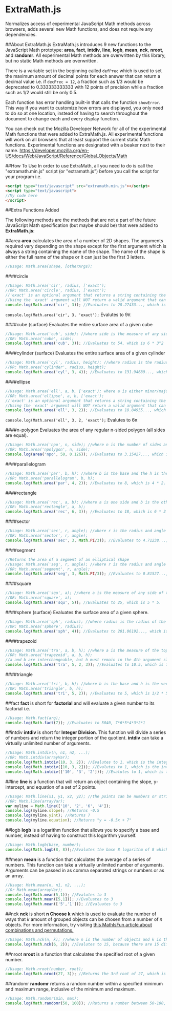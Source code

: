 # ExtraMath.js
Normalizes access of experimental JavaScript Math methods across browsers, adds several new Math functions, and does not require any dependencies.

##About ExtraMath.js
ExtraMath.js introduces 9 new functions to the JavaScript Math prototype: **area**, **fact**, **intdiv**, **line**, **logb**, **mean**, **nck**, **nroot**, and **randomr**.  All experimental Math methods are overwritten by this library, but no static Math methods are overwritten.

There is a variable set in the beginning called `defPrec` which is used to set the maximum amount of decimal points for each answer that can return a decimal value i.e. if `decPrec = 12`, a fraction such as 1/3 would be deprecated to 0.333333333333 with 12 points of precision while a fraction such as 1/2 would still be only 0.5.  

Each function has error handling built-in that calls the function `showError`.  This way if you want to customize how errors are displayed, you only need to do so at one location, instead of having to search throughout the document to change each and every display function.

You can check out the Mozilla Developer Network for all of the experimental Math functions that were added to ExtraMath.js.  All experimental functions will work on all browsers that at least support the current static Math functions.  Experimental functions are designated with a beaker next to their name.  https://developer.mozilla.org/en-US/docs/Web/JavaScript/Reference/Global_Objects/Math

##How To Use
In order to use ExtraMath, all you need to do is call the "extramath.min.js" script (or "extramath.js") before you call the script for your program i.e.
```html
<script type="text/javascript" src="extramath.min.js"></script>
<script type="text/javascript">
//My code here
</script>
```

##Extra Functions Added

The following methods are the methods that are not a part of the future JavaScript Math specification (but maybe should be) that were added to **ExtraMath.js**:

##area
**area** calculates the area of a number of 2D shapes.  The arguments required vary depending on the shape except for the first argument which is always a string containing the name of the shape.  The name of the shape is either the full name of the shape or it can just be the first 3 letters.
```javascript
//Usage: Math.area(shape, [otherArgs);
```

####circle
```javascript
//Usage: Math.area('cir', radius, ['exact');
//OR: Math.area('circle', radius, ['exact');
//'exact' is an optional argument that returns a string containing the exact value of the expression
//Using the 'exact' argument will NOT return a valid argument that can be used in expressions
console.log(Math.area('cir', 3)); //Evaluates to 28.27433..., which is 3^2 * PI.
```
`console.log(Math.area('cir', 3, 'exact');` Evalutes to 9&pi;

####cube (surface)
Evaluates the entire surface area of a given cube
```javascript
//Usage: Math.area('cub', side); //where side is the measure of any side on the cube
//OR: Math.area('cube', side);
console.log(Math.area('cub', 3)); //Evaluates to 54, which is 6 * 3^2
```

####cylinder (surface)
Evaluates the entire surface area of a given cylinder
```javascript
//Usage: Math.area('cyl', radius, height); //where radius is the radius of the cylinder and height is its vertical height
//OR: Math.area('cylinder', radius, height);
console.log(Math.area('cyl', 3, 4)); //Evaluates to 131.94689..., which is (2 * PI * 3) * (3 + 4)
```

####ellipse
```javascript
//Usage: Math.area('ell', a, b, ['exact'); where a is either minor/major axis and b is the other axis, interchangeable
//OR: Math.area('ellipse', a, b, ['exact');
//'exact' is an optional argument that returns a string containing the exact value of the expression
//Using the 'exact' argument will NOT return a valid argument that can be used in expressions
console.log(Math.area('ell', 3, 2)); //Evaluates to 18.84955..., which is 3 * 2 * PI.
```
`console.log(Math.area('ell', 3, 2, 'exact');` Evalutes to 6&pi;

####n-polygon
Evaluates the area of any regular n-sided polygon (all sides are equal).
```javascript
//Usage: Math.area('npo', n, side); //where n is the number of sides and side is a measure of any side of the polygon
//OR: Math.area('npolygon', n, side);
console.log(area('npo', 50, 0.126)); //Evaluates to 3.15427..., which is the appx. area of a Pentacontagon (50-sided polygon)
```

####parallelogram
```javascript
//Usage: Math.area('par', b, h); //where b is the base and the h is the height, interchangeable 
//OR: Math.area('parallelogram', b, h);
console.log(Math.area('par', 4, 2)); //Evaluates to 8, which is 4 * 2.
```

####rectangle
```javascript
//Usage: Math.area('rec', a, b); //where a is one side and b is the other side, interchangeable
//OR: Math.area('rectangle', a, b);
console.log(Math.area('rec', 6, 3)); //Evaluates to 18, which is 6 * 3
```

####sector
```javascript
//Usage: Math.area('sec', r, angle); //where r is the radius and angle is the angle in radians, not interchangeable
//OR: Math.area('sector', r, angle);
console.log(Math.area('sec', 3, Math.PI/3)); //Evaluates to 4.71238..., which is 1/2 * 3^2 * pi/3
```

####segment
```javascript
//Returns the area of a segment of an elliptical shape
//Usage: Math.area('seg', r, angle); //where r is the radius and angle is the angle in radians, not interchangeable
//OR: Math.area('segment', r, angle);
console.log(Math.area('seg', 3, Math.PI/3)); //Evaluates to 0.81527..., which is 1/2 * 3^2 * (pi/3 - sin(pi/3))
```

####square
```javascript
//Usage: Math.area('squ', a); //where a is the measure of any side of the square
//OR: Math.area('square', a);
console.log(Math.area('squ', 5)); //Evaluates to 25, which is 5 * 5.
```

####sphere (surface)
Evaluates the surface area of a given sphere.
```javascript
//Usage: Math.area('sph', radius); //where radius is the radius of the sphere
//OR: Math.area('sphere', radius);
console.log(Math.area('sph', 4)); //Evaluates to 201.06192..., which is 4 * PI * 4^2
```

####trapezoid
```javascript
//Usage: Math.area('tra', a, b, h); //where a is the measure of the top base, b is the measure of the bottom base, and h is the vertical height
//OR: Math.area('trapezoid', a, b, h);
//a and b are interchangeable, but h must remain in the 4th argument slot
console.log(Math.area('tra', 5, 2, 3)); //Evaluates to 10.5, which is 1/2 * (5 + 2) * 3
```

####triangle
```javascript
//Usage: Math.area('tri', b, h); //where b is the base and h is the vertical height, interchangeable
//OR: Math.area('triangle', b, h);
console.log(Math.area('tri', 5, 2)); //Evaluates to 5, which is 1/2 * 5 * 2
```


##fact
**fact** is short for **factorial** and will evaluate a given number to its factorial i.e.
```javascript
//Usage: Math.fact(arg);
console.log(Math.fact(7)); //Evaluates to 5040, 7*6*5*4*3*2*1
```

##intdiv
**intdiv** is short for **Integer Division**.  This function will divide a series of numbers and return the integer portion of the quotient.  **intdiv** can take a virtually unlimited number of arguments.
```javascript
//Usage: Math.intdiv(n, n1, n2, ...);
//OR: Math.intdiv(arrayVar);
console.log(Math.intdiv(10, 3, 2)); //Evalutes to 1, which is the integer portion of 10 divided by 3 divided by 2
console.log(Math.intdiv([10, 3, 2])); //Evalutes to 1, which is the integer portion of 10 divided by 3 divided by 2
console.log(Math.intdiv(['10', '3', '2'])); //Evalutes to 1, which is the integer portion of 10 divided by 3 divided by 2
```

##line
**line** is a function that will return an object containing the slope, y-intercept, and equation of a set of 2 points.
```javascript
//Usage: Math.line(x1, y1, x2, y2); //the points can be numbers or strings
//OR: Math.line(arrayVar);
var myline = Math.line(['10', '2', '6', '4']);
console.log(myline.slope); //Returns -0.5
console.log(myline.yint); //Returns 7
console.log(myline.equation); //Returns "y = -0.5x + 7"
```

##logb
**logb** is a logarithm function that allows you to specify a base and number, instead of having to construct this logarithm yourself.
```javascript
//Usage: Math.logb(base, number);
console.log(Math.logb(8, 8));//Evalutes the base 8 logarithm of 8 which is 1
```

##mean
**mean** is a function that calculates the average of a series of numbers. This function can take a virtually unlimited number of arguments.  Arguments can be passed in as comma separated strings or numbers or as an array. 
```javascript
//Usage: Math.mean(n, n1, n2, ...);
//Or Math.mean(arrayVar);
console.log(Math.mean(5,1)); //Evalutes to 3
console.log(Math.mean([5,1])); //Evaluates to 3
console.log(Math.mean(['5','1'])); //Evaluates to 3
```

##nck
**nck** is short **n Choose k** which is used to evaluate the number of ways that *k* amount of grouped objects can be chosen from a number of *n* objects.  For more information, try visiting [this MathIsFun article about combinations and permutations.](http://www.mathsisfun.com/combinatorics/combinations-permutations.html)
```javascript
//Usage: Math.nck(n, k); //where n is the number of objects and k is the amount of objects to group together
console.log(Math.nck(6, 2)); //Evalutes to 15, because there are 15 different ways you can group together 2 objects from a total of 6 objects
```

##nroot
**nroot** is a function that calculates the specified root of a given number.  
```javascript
//Usage: Math.nroot(number, root);
console.log(Math.nroot(27, 3)); //Returns the 3rd root of 27, which is 3
```

##randomr
**randomr** returns a random number within a specified minimum and maximum range, inclusive of the minimum and maximum. 
```javascript
//Usage: Math.randomr(min, max);
console.log(Math.randomr(50, 100)); //Returns a number between 50-100, inclusive
```
